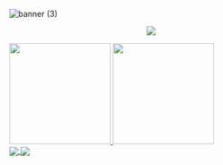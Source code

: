 


![banner (3)](https://user-images.githubusercontent.com/86687715/190827731-47cefe44-ab2f-4f6f-8a0e-371c9aa2f113.png)



<p align="center">
  <a href="https://skillicons.dev">
    <img src="https://skillicons.dev/icons?i=git,html,css,javascript,nodejs" />
  </a>
</p>




<div>
<a href="https://beacons.ai/Rodr1goTavares">
<img height="180cm" src="https://github-readme-stats.vercel.app/api?username=Rodr1goTavares&show_icons=true&theme=github_dark&inclue_all_commits=true&count_private=true"/>

<img height="180cm" src="https://github-readme-stats.vercel.app/api/top-langs/?username=Rodr1goTavares&layout=compact&langs_count=16&&theme=github_dark"/>

</div>


  
  
  
  
  
  
  
  
  
  
  
  
  <a href="https://github.com/Rodr1goTavares/Rodr1goTavares">
  <img align="center" src="https://github-readme-stats.vercel.app/api/pin/?username=anuraghazra&repo=github-readme-stats" />
</a>
  
<a href="https://github.com/Rodr1goTavares/Rodr1goTavares">
  <img align="center" src="https://github-readme-stats.vercel.app/api/pin/?username=anuraghazra&repo=convoychat" />
</a>











  
  
  
  










